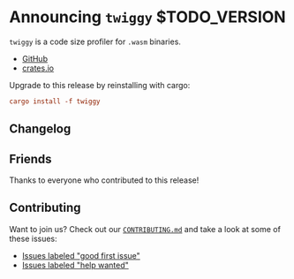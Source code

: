 # Announcing `twiggy` $TODO_VERSION

`twiggy` is a code size profiler for `.wasm` binaries.

* [GitHub][]
* [crates.io][]

Upgrade to this release by reinstalling with cargo:

```toml
cargo install -f twiggy
```

## Changelog

<insert relevant section of CHANGELOG.md here>

## Friends

Thanks to everyone who contributed to this release!

<insert the output of friends.sh here>

## Contributing

Want to join us? Check out our [`CONTRIBUTING.md`][contributing] and take a look
at some of these issues:

* [Issues labeled "good first issue"][good-first-issue]
* [Issues labeled "help wanted"][help-wanted]

[GitHub]: https://github.com/rustwasm/twiggy
[crates.io]: https://crates.io/crates/twiggy
[guide]: https://rustwasm.github.io/twiggy
[contributing]: https://github.com/rustwasm/twiggy/blob/master/CONTRIBUTING.md
[good-first-issue]: https://github.com/rustwasm/twiggy/labels/good%20first%20issue
[help-wanted]: https://github.com/rustwasm/twiggy/labels/help%20wanted
